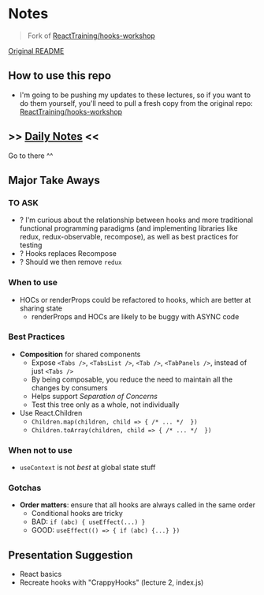 # Notes

> Fork of [ReactTraining/hooks-workshop](https://github.com/ReactTraining/hooks-workshop)

[Original README](./README.md)

## How to use this repo

- I'm going to be pushing my updates to these lectures, so if you want to do them yourself, you'll need to pull a fresh copy from the original repo: [ReactTraining/hooks-workshop](https://github.com/ReactTraining/hooks-workshop)


## >> [Daily Notes](./NOTES.md) <<

Go to there ^^

## Major Take Aways

### TO ASK

- ? I'm curious about the relationship between hooks and more traditional functional programming paradigms (and implementing libraries like redux, redux-observable, recompose), as well as best practices for testing
- ? Hooks replaces Recompose
- ? Should we then remove `redux`

### When to use

- HOCs or renderProps could be refactored to hooks, which are better at sharing state
  - renderProps and HOCs are likely to be buggy with ASYNC code

### Best Practices

- **Composition** for shared components
  - Expose `<Tabs />`, `<TabsList />`, `<Tab />`, `<TabPanels />`, instead of just `<Tabs />`
  - By being composable, you reduce the need to maintain all the changes by consumers
  - Helps support _Separation of Concerns_
  - Test this tree only as a whole, not individually
- Use React.Children
  - `Children.map(children, child => { /* ... */  })`
  - `Children.toArray(children, child => { /* ... */  })`


### When not to use

- `useContext` is not _best_ at global state stuff

### Gotchas

- **Order matters**: ensure that all hooks are always called in the same order
  - Conditional hooks are tricky
  - BAD: `if (abc) { useEffect(...) }`
  - GOOD: `useEffect(() => { if (abc) {...} })`

## Presentation Suggestion

- React basics
- Recreate hooks with "CrappyHooks" (lecture 2, index.js)